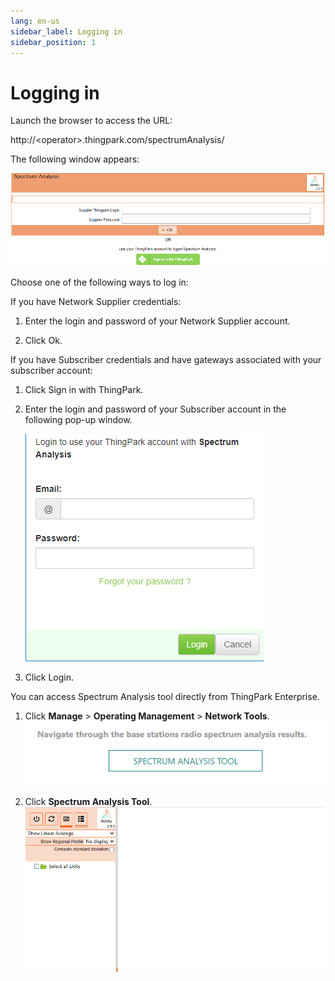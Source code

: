 ```yaml
---
lang: en-us
sidebar_label: Logging in
sidebar_position: 1
---
```


# Logging in

Launch the browser to access the URL:

http://\<operator\>.thingpark.com/spectrumAnalysis/

The following window appears:

![](./_images/logging-in.png)

Choose one of the following ways to log in:

If you have Network Supplier credentials:

1.  Enter the login and password of your Network Supplier account.

2.  Click Ok.

If you have Subscriber credentials and have gateways associated with
your subscriber account:

1.  Click Sign in with ThingPark.

2.  Enter the login and password of your Subscriber account in the
    following pop-up window.
    
    ![](./_images/logging-in-1.png)

3.  Click Login.

You can access Spectrum Analysis tool directly from ThingPark Enterprise.

1.  Click **Manage** \> **Operating Management** \> **Network Tools**.
    ![](./_images/log-in.png)

2.  Click **Spectrum Analysis Tool**.
    ![](./_images/log-in2.png)
